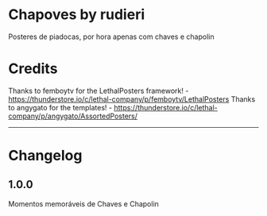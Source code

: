 # Chapoves by rudieri
Posteres de piadocas, por hora apenas com chaves e chapolin

# Credits
Thanks to femboytv for the LethalPosters framework! - https://thunderstore.io/c/lethal-company/p/femboytv/LethalPosters
Thanks to angygato for the templates! - https://thunderstore.io/c/lethal-company/p/angygato/AssortedPosters/


---

# Changelog


## 1.0.0
Momentos memoráveis de Chaves e Chapolin 
